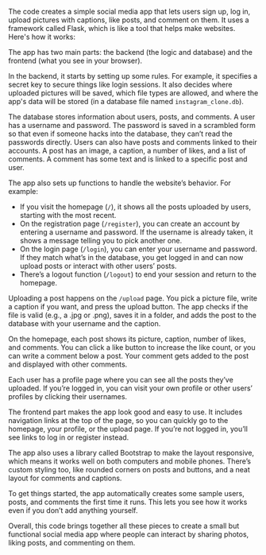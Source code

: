 The code creates a simple social media app that lets users sign up, log in, upload pictures with captions, like posts, and comment on them. It uses a framework called Flask, which is like a tool that helps make websites. Here's how it works:

The app has two main parts: the backend (the logic and database) and the frontend (what you see in your browser). 

In the backend, it starts by setting up some rules. For example, it specifies a secret key to secure things like login sessions. It also decides where uploaded pictures will be saved, which file types are allowed, and where the app's data will be stored (in a database file named `instagram_clone.db`).

The database stores information about users, posts, and comments. A user has a username and password. The password is saved in a scrambled form so that even if someone hacks into the database, they can’t read the passwords directly. Users can also have posts and comments linked to their accounts. A post has an image, a caption, a number of likes, and a list of comments. A comment has some text and is linked to a specific post and user.

The app also sets up functions to handle the website’s behavior. For example:
- If you visit the homepage (`/`), it shows all the posts uploaded by users, starting with the most recent.
- On the registration page (`/register`), you can create an account by entering a username and password. If the username is already taken, it shows a message telling you to pick another one.
- On the login page (`/login`), you can enter your username and password. If they match what’s in the database, you get logged in and can now upload posts or interact with other users’ posts.
- There’s a logout function (`/logout`) to end your session and return to the homepage.

Uploading a post happens on the `/upload` page. You pick a picture file, write a caption if you want, and press the upload button. The app checks if the file is valid (e.g., a .jpg or .png), saves it in a folder, and adds the post to the database with your username and the caption.

On the homepage, each post shows its picture, caption, number of likes, and comments. You can click a like button to increase the like count, or you can write a comment below a post. Your comment gets added to the post and displayed with other comments.

Each user has a profile page where you can see all the posts they’ve uploaded. If you’re logged in, you can visit your own profile or other users’ profiles by clicking their usernames.

The frontend part makes the app look good and easy to use. It includes navigation links at the top of the page, so you can quickly go to the homepage, your profile, or the upload page. If you’re not logged in, you’ll see links to log in or register instead.

The app also uses a library called Bootstrap to make the layout responsive, which means it works well on both computers and mobile phones. There’s custom styling too, like rounded corners on posts and buttons, and a neat layout for comments and captions.

To get things started, the app automatically creates some sample users, posts, and comments the first time it runs. This lets you see how it works even if you don’t add anything yourself.

Overall, this code brings together all these pieces to create a small but functional social media app where people can interact by sharing photos, liking posts, and commenting on them.